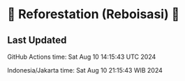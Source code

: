 
# 🌳 Reforestation (Reboisasi) 🌲

## Last Updated

GitHub Actions time: Sat Aug 10 14:15:43 UTC 2024

Indonesia/Jakarta time: Sat Aug 10 21:15:43 WIB 2024
